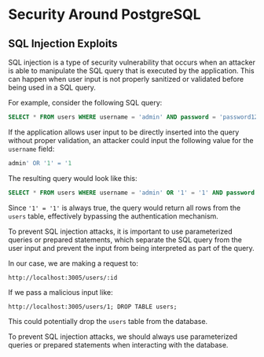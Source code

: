 # Security Around PostgreSQL

## SQL Injection Exploits

SQL injection is a type of security vulnerability that occurs when an attacker is able to manipulate the SQL query that is executed by the application. This can happen when user input is not properly sanitized or validated before being used in a SQL query.

For example, consider the following SQL query:

```sql
SELECT * FROM users WHERE username = 'admin' AND password = 'password123'
```

If the application allows user input to be directly inserted into the query without proper validation, an attacker could input the following value for the `username` field:

```sql
admin' OR '1' = '1
```

The resulting query would look like this:

```sql
SELECT * FROM users WHERE username = 'admin' OR '1' = '1' AND password = 'password123'
```

Since `'1' = '1'` is always true, the query would return all rows from the `users` table, effectively bypassing the authentication mechanism.

To prevent SQL injection attacks, it is important to use parameterized queries or prepared statements, which separate the SQL query from the user input and prevent the input from being interpreted as part of the query.

In our case, we are making a request to:

```plaintext
http://localhost:3005/users/:id
```

If we pass a malicious input like:

```plaintext
http://localhost:3005/users/1; DROP TABLE users;
```

This could potentially drop the `users` table from the database.

To prevent SQL injection attacks, we should always use parameterized queries or prepared statements when interacting with the database.
